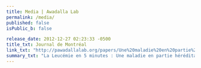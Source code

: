 ```yaml
---
title: Media | Awadalla Lab
permalink: /media/
published: false
isPublic_b: false

release_date: 2012-12-27 02:23:33 -0500
title_txt: Journal de Montréal
link_txt: "http://pawadallalab.org/papers/Une%20maladie%20en%20partie%20h%C3%A9r%C3%A9ditaire.pdf"
summary_txt: "La Leucémie en 5 minutes : Une maladie en partie héréditaire."
---
```

